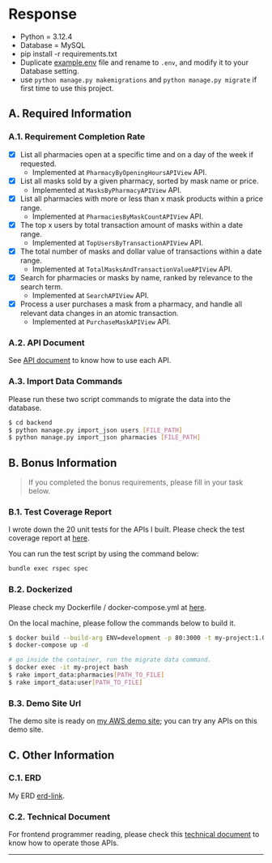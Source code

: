 # Response
- Python = 3.12.4
- Database = MySQL
- pip install -r requirements.txt
- Duplicate [example.env](example.env) file and rename to `.env`, and modify it to your Database setting.
- use `python manage.py makemigrations` and `python manage.py migrate` if first time to use this project.
## A. Required Information
### A.1. Requirement Completion Rate
- [x] List all pharmacies open at a specific time and on a day of the week if requested.
  - Implemented at `PharmacyByOpeningHoursAPIView` API.
- [x] List all masks sold by a given pharmacy, sorted by mask name or price.
  - Implemented at `MasksByPharmacyAPIView` API.
- [x] List all pharmacies with more or less than x mask products within a price range.
  - Implemented at `PharmaciesByMaskCountAPIView` API.
- [x] The top x users by total transaction amount of masks within a date range.
  - Implemented at `TopUsersByTransactionAPIView` API.
- [x] The total number of masks and dollar value of transactions within a date range.
  - Implemented at `TotalMasksAndTransactionValueAPIView` API.
- [x] Search for pharmacies or masks by name, ranked by relevance to the search term.
  - Implemented at `SearchAPIView` API.
- [x] Process a user purchases a mask from a pharmacy, and handle all relevant data changes in an atomic transaction.
  - Implemented at `PurchaseMaskAPIView` API.
### A.2. API Document

See [API document](API_Document.md) to know how to use each API.

### A.3. Import Data Commands
Please run these two script commands to migrate the data into the database.

```bash
$ cd backend
$ python manage.py import_json users [FILE_PATH]
$ python manage.py import_json pharmacies [FILE_PATH]
```
## B. Bonus Information

>  If you completed the bonus requirements, please fill in your task below.
### B.1. Test Coverage Report

I wrote down the 20 unit tests for the APIs I built. Please check the test coverage report at [here](#test-coverage-report).

You can run the test script by using the command below:

```bash
bundle exec rspec spec
```

### B.2. Dockerized
Please check my Dockerfile / docker-compose.yml at [here](#dockerized).

On the local machine, please follow the commands below to build it.

```bash
$ docker build --build-arg ENV=development -p 80:3000 -t my-project:1.0.0 .  
$ docker-compose up -d

# go inside the container, run the migrate data command.
$ docker exec -it my-project bash
$ rake import_data:pharmacies[PATH_TO_FILE] 
$ rake import_data:user[PATH_TO_FILE]
```

### B.3. Demo Site Url

The demo site is ready on [my AWS demo site](#demo-site-url); you can try any APIs on this demo site.

## C. Other Information

### C.1. ERD

My ERD [erd-link](#erd-link).

### C.2. Technical Document

For frontend programmer reading, please check this [technical document](technical-document) to know how to operate those APIs.

- --
